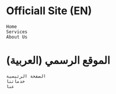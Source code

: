 # Officiall Site (EN)

    Home
    Services
    About Us

# الموقع الرسمي (العربية)
    الصفحة الرئيسية
    خدماتنا
    عنا
